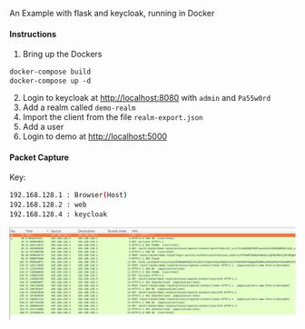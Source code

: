 An Example with flask and keycloak, running in Docker

#### Instructions
1. Bring up the Dockers

```
docker-compose build
docker-compose up -d
```
2. Login to keycloak at [http://localhost:8080](http://localhost:8080) with `admin` and `Pa55w0rd`
3. Add a realm called `demo-realm`
3. Import the client from the file `realm-export.json`
4. Add a user
5. Login to demo at [http://localhost:5000](http://localhost:5000)


#### Packet Capture

Key:

```bash
192.168.128.1 : Browser(Host)
192.168.128.2 : web
192.168.128.4 : keycloak
```

![Wireshark HTTP](wireshark.png)

